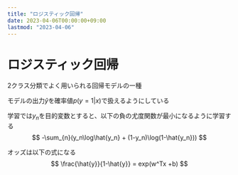 ```yaml
---
title: "ロジスティック回帰"
date: 2023-04-06T00:00:00+09:00
lastmod: "2023-04-06"
---
```

# ロジスティック回帰

2クラス分類でよく用いられる回帰モデルの一種

モデルの出力$\hat{y}$を確率値$p(y=1|x)$で扱えるようにしている

学習では$y_n$を目的変数とすると、以下の負の尤度関数が最小になるように学習する
$$
-\sum_{n}(y_n\log\hat{y_n} + (1-y_n)\log(1-\hat{y_n}))
$$

オッズは以下の式になる
$$
\frac{\hat{y}}{1-\hat{y}} = exp(w^Tx +b)
$$

